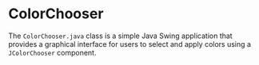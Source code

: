 # ColorChooser
The `ColorChooser.java` class is a simple Java Swing application that provides a graphical interface for users to select and apply colors using a `JColorChooser` component.
